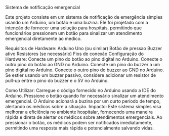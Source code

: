 Sistema de notificação emergencial

Este projeto consiste em um sistema de notificação de emergência simples usando um Arduino, um botão e uma buzina. Ele foi projetado com a intenção de fornecer uma solução para hospitais, permitindo que funcionários pressionem um botão para sinalizar um atendimento emergencial diretamente ao medico.

Requisitos de Hardware:
Arduino Uno (ou similar)
Botão de pressao
Buzzer ativo
Resistores (se necessário)
Fios de conexão
Configuração do Hardware:
Conecte um pino do botão ao pino digital no Arduino.
Conecte o outro pino do botão ao GND no Arduino.
Conecte um pino do buzzer a um pino digital no Arduino.
Conecte o outro pino do buzzer ao GND no Arduino.
Se estier usando um buzzer passivo, considere adicionar um resistor de pull-up entre o pino do buzzer e o 5V no Arduino.

Como Utilizar:
Carregue o código fornecido no Arduino usando a IDE do Arduino.
Pressione o botão quando for necessário sinalizar um atendimento emergencial.
O Arduino acionará a buzina por um curto período de tempo, alertando os médicos sobre a situação.
Impacto:
Este sistema simples visa melhorar a eficiência no ambiente hospitalar, fornecendo uma maneira rápida e direta de alertar os médicos sobre atendimentos emergenciais. Ao pressionar o botão, os médicos podem ser notificados imediatamente, permitindo uma resposta mais rápida e potencialmente salvando vidas.
